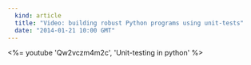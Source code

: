 ```yaml
---
  kind: article
  title: "Video: building robust Python programs using unit-tests"
  date: "2014-01-21 10:00 GMT"
---
```


<%= youtube 'Qw2vczm4m2c', 'Unit-testing in python' %>
